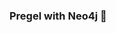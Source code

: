### Pregel with Neo4j 🚀



































































































































 

















































































































